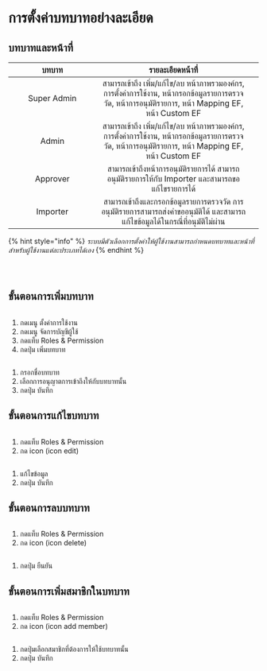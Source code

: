 # การตั้งค่าบทบาทอย่างละเอียด

## บทบาทและหน้าที่

<table><thead><tr><th width="161" align="center">บทบาท</th><th align="center">รายละเอียดหน้าที่</th><th data-hidden></th></tr></thead><tbody><tr><td align="center">Super Admin</td><td align="center">สามารถเข้าถึง เพิ่ม/แก้ไข/ลบ หน้าภาพรวมองค์กร, การตั้งค่าการใช้งาน, หน้ากรอกข้อมูลรายการตรวจวัด, หน้าการอนุมัติรายการ, หน้า Mapping EF, หน้า Custom EF</td><td></td></tr><tr><td align="center">Admin</td><td align="center">สามารถเข้าถึง เพิ่ม/แก้ไข/ลบ หน้าภาพรวมองค์กร, การตั้งค่าการใช้งาน, หน้ากรอกข้อมูลรายการตรวจวัด, หน้าการอนุมัติรายการ, หน้า Mapping EF, หน้า Custom EF</td><td></td></tr><tr><td align="center">Approver</td><td align="center">สามารถเข้าถึงหน้าการอนุมัติรายการได้ สามารถอนุมัติรายการให้กับ Importer และสามารถขอแก้ไขรายการได้</td><td></td></tr><tr><td align="center">Importer</td><td align="center">สามารถเข้าถึงและกรอกข้อมูลรายการตรวจวัด การอนุมัติรายการสามารถส่งคำขออนุมัติได้ และสามารถแก้ไขข้อมูลได้ในกรณี่ที่อนุมัติไม่ผ่าน</td><td></td></tr></tbody></table>

{% hint style="info" %}
_ระบบมีตัวเลือกการตั้งค่าให้ผู้ใช้งานสามารถกำหนดบทบาทและหน้าที่สำหรับผู้ใช้งานแต่ละประเภทได้เอง_
{% endhint %}

<figure><img src="../../../.gitbook/assets/image (13) (1) (1) (1) (1).png" alt=""><figcaption></figcaption></figure>

<figure><img src="../../../.gitbook/assets/image (37).png" alt=""><figcaption></figcaption></figure>

<figure><img src="../../../.gitbook/assets/image (88).png" alt=""><figcaption></figcaption></figure>

##

## **ขั้นตอนการเพิ่มบทบาท**

<figure><img src="../../../.gitbook/assets/image (6) (1) (1) (1).png" alt=""><figcaption></figcaption></figure>

1. กดเมนู ตั้งค่าการใช้งาน
2. กดเมนู จัดการบัญชีผู้ใช้
3. กดแท็บ Roles & Permission
4. กดปุ่ม เพิ่มบทบาท

<figure><img src="../../../.gitbook/assets/image (7) (1) (1) (1).png" alt=""><figcaption></figcaption></figure>

1. กรอกชื่อบทบาท
2. เลือกการอนุญาตการเข้าถึงให้กับบทบาทนั้น
3. กดปุ่ม บันทึก

## **ขั้นตอนการแก้ไขบทบาท**

<figure><img src="../../../.gitbook/assets/image (8) (1) (1) (1).png" alt=""><figcaption></figcaption></figure>

1. กดแท็บ Roles & Permission
2. กด icon (icon edit)

<figure><img src="../../../.gitbook/assets/image (9) (1) (1) (1).png" alt=""><figcaption></figcaption></figure>

1. แก้ไขข้อมูล
2. กดปุ่ม บันทึก

## **ขั้นตอนการลบบทบาท**

<figure><img src="../../../.gitbook/assets/image (11) (1) (1) (1).png" alt=""><figcaption></figcaption></figure>

1. กดแท็บ Roles & Permission
2. กด icon (icon delete)

<figure><img src="../../../.gitbook/assets/image (12) (1) (1) (1).png" alt=""><figcaption></figcaption></figure>

1. กดปุ่ม ยืนยัน

## **ขั้นตอนการเพิ่มสมาชิกในบทบาท**

<figure><img src="../../../.gitbook/assets/image (13) (1) (1).png" alt=""><figcaption></figcaption></figure>

1. กดแท็บ Roles & Permission
2. กด icon (icon add member)

<figure><img src="../../../.gitbook/assets/image (163).png" alt=""><figcaption></figcaption></figure>

1. กดปุ่มเลือกสมาชิกที่ต้องการให้ใช้บทบาทนั้น
2. กดปุ่ม บันทึก
